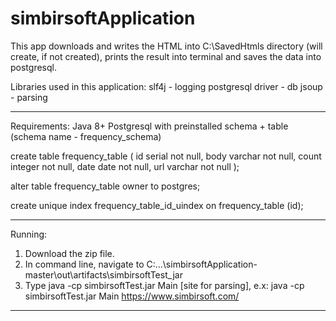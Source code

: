 # simbirsoftApplication


This app downloads and writes the HTML into C:\\SavedHtmls directory (will create, if not created), prints the result into terminal and saves the data into postgresql.


Libraries used in this application:
slf4j - logging
postgresql driver - db
jsoup - parsing

---------------------------------------

Requirements:
Java 8+
Postgresql with preinstalled schema + table
(schema name - frequency_schema)

create table frequency_table
(
    id    serial  not null,
    body  varchar not null,
    count integer not null,
    date  date    not null,
    url   varchar not null
);

alter table frequency_table
    owner to postgres;

create unique index frequency_table_id_uindex
    on frequency_table (id);
    
---------------------------------------

Running:
1. Download the zip file.
2. In command line, navigate to C:\...\simbirsoftApplication-master\out\artifacts\simbirsoftTest_jar
3. Type java -cp simbirsoftTest.jar Main [site for parsing], e.x: java -cp simbirsoftTest.jar Main https://www.simbirsoft.com/

---------------------------------------

